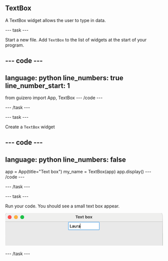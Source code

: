 ## TextBox 

A TextBox widget allows the user to type in data.

--- task ---

Start a new file. Add `TextBox` to the list of widgets at the start of your program.

--- code ---
---
language: python
line_numbers: true
line_number_start: 1
---
from guizero import App, TextBox
--- /code ---

--- /task ---

--- task ---

Create a `TextBox` widget

--- code ---
---
language: python
line_numbers: false
---
app = App(title="Text box")
my_name = TextBox(app)
app.display()
--- /code ---

--- /task ---

--- task ---

Run your code. You should see a small text box appear. 

![TextBox widget](images/text-box.png)

--- /task ---








